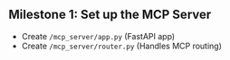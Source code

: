 ## Milestone 1: Set up the MCP Server

- Create `/mcp_server/app.py` (FastAPI app)
- Create `/mcp_server/router.py` (Handles MCP routing)